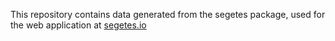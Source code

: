 This repository contains data generated from the segetes package, used for the web application at [segetes.io](http://segetes.io)
